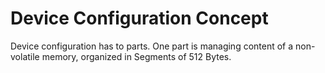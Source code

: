 # Device Configuration Concept
Device configuration has to parts. One part is managing content of a non-volatile memory, organized in Segments of 512 Bytes.
